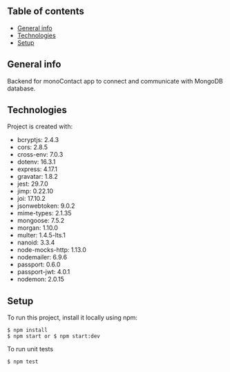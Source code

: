 ## Table of contents
* [General info](#general-info)
* [Technologies](#technologies)
* [Setup](#setup)

## General info
Backend for monoContact app to connect and communicate with MongoDB database.
	
## Technologies
Project is created with:
* bcryptjs: 2.4.3
* cors: 2.8.5
* cross-env: 7.0.3
* dotenv: 16.3.1
* express: 4.17.1
* gravatar: 1.8.2
* jest: 29.7.0
* jimp: 0.22.10
* joi: 17.10.2
* jsonwebtoken: 9.0.2
* mime-types: 2.1.35
* mongoose: 7.5.2
* morgan: 1.10.0
* multer: 1.4.5-lts.1
* nanoid: 3.3.4
* node-mocks-http: 1.13.0
* nodemailer: 6.9.6
* passport: 0.6.0
* passport-jwt: 4.0.1
* nodemon: 2.0.15

	
## Setup
To run this project, install it locally using npm:

```
$ npm install
$ npm start or $ npm start:dev
```

To run unit tests

```
$ npm test
```
